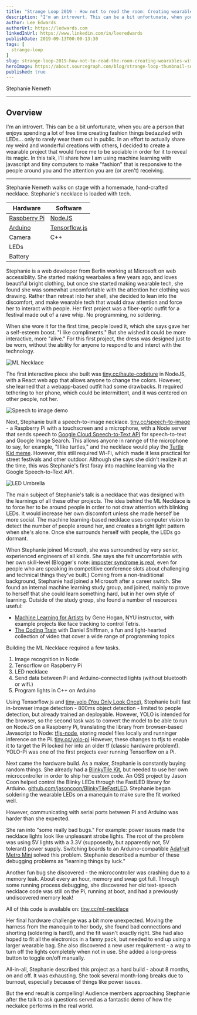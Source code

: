 ```yaml
---
title: "Strange Loop 2019 - How not to read the room: Creating wearables with ML"
description: "I'm an introvert. This can be a bit unfortunate, when you are a person that enjoys spending a lot of free time creating fashion things bedazzled with LEDs... only to rarely wear them out in public. In an effort to actually share my weird and wonderful creations with others, I decided to create a wearable project that would force me to be sociable in order for it to reveal its magic. In this talk, I'll share how I am using machine learning with javascript and tiny computers to make \"fashion\" that is responsive to the people around you and the attention you are (or aren't) receiving."
author: Lee Edwards
authorUrl: https://ledwards.com
linkedInUrl: https://www.linkedin.com/in/leeredwards
publishDate: 2019-09-13T00:00-13:30
tags: [
  strange-loop
]
slug: strange-loop-2019-how-not-to-read-the-room-creating-wearables-with-ml
heroImage: https://about.sourcegraph.com/blog/strange-loop-thumbnail-square-v2.jpg
published: true
---
```


<div className="container p-0 liveblog-presenters d-flex w-100 text-center">
  <div className="row m-0 w-100">
      <p className=" mr-12 m-0 w-100">
        <span className="liveblog-presenters__name">Stephanie Nemeth</span>
        <a href="https://twitter.com/stephaniecodes" target="_blank" title="Twitter"><i className="fa fa-twitter pr-2"></i></a>
        <a href="https://github.com/traumverloren" target="_blank" title="GitHub"><i className="fa fa-github pr-2"></i></a>
        <a href="https://stephanie.lol" target="_blank" title="Speaker's site"><i className="fa fa-globe pr-2"></i></a>
      </p>
  </div>
</div>

---

## Overview

I'm an introvert. This can be a bit unfortunate, when you are a person that enjoys spending a lot of free time creating fashion things bedazzled with LEDs... only to rarely wear them out in public. In an effort to actually share my weird and wonderful creations with others, I decided to create a wearable project that would force me to be sociable in order for it to reveal its magic. In this talk, I'll share how I am using machine learning with javascript and tiny computers to make \"fashion\" that is responsive to the people around you and the attention you are (or aren't) receiving.

---

Stephanie Nemeth walks on stage with a homemade, hand-crafted necklace. Stephanie's necklace is loaded with tech.

| Hardware     | Software      |
| ------------ | ------------ |
| [Raspberry Pi](https://www.raspberrypi.org/) | [NodeJS](https://nodejs.org) |
| [Arduino](https://arduino.cc)      | [Tensorflow.js](https://www.tensorflow.org/js) |
| Camera       | C++           |
| LEDs         |               |
| Battery      |               |

Stephanie is a web developer from Berlin working at Microsoft on web accessiblity. She started making wearbales a few years ago, and loves beautiful bright clothing, but once she started making wearable tech, she found she was somewhat uncomfortable with the attention her clothing was drawing. Rather than retreat into her shell, she decided to lean into the discomfort, and make wearable tech that would draw attention and force her to interact with people. Her first project was a fiber-optic outfit for a festival made out of a rave whip. No programming, no soldering.

When she wore it for the first time, people loved it, which she says gave her a self-esteem boost. "I like compliments." But she wished it could be more interactive, more "alive." For this first project, the dress was designed just to be worn, without the ability for anyone to respond to and interct with the technology.

![ML Necklace](/blog/strange-loop-2019/how-not-to-read-the-room-creating-wearables-with-ml-1.jpg)

The first interactive piece she built was [tiny.cc/haute-codeture](https://tiny.cc/haute-codeture) in NodeJS, with a React web app that allows anyone to change the colors. However, she learned that a webapp-based outfit had some drawbacks. It required tethering to her phone, which could be intermittent, and it was centered on other people, not her.

![Speech to image demo](https://github.com/traumverloren/speech-to-image-necklace/raw/master/demo.gif)

Next, Stephanie built a speech-to-image necklace. [tiny.cc/speech-to-image](https://tiny.cc/speech-to-image) - a Raspberry Pi with a touchscreen and a microphone, with a Node server that sends speech to [Google Cloud Speech-to-Text API](https://cloud.google.com/speech-to-text/) for speech-to-text and Google Image Search. This allows anyone in rannge of the microphone to say, for example, "I like turtles," and the necklace would play the [Turtle Kid meme](https://www.youtube.com/watch?v=CMNry4PE93Y). However, this still required Wi-Fi, which made it less practical for street festivals and other outdoor. Although she says she didn't realize it at the time, this was Stephanie's first foray into machine learning via the Google Speech-to-Text API.

![LED Umbrella](/blog/strange-loop-2019/how-not-to-read-the-room-creating-wearables-with-ml-2.jpg)

The main subject of Stephanie's talk is a necklace that was designed with the learnings of all these other projects. The idea behind the ML Necklace is to force her to be around people in order to not draw attention with blinking LEDs. It would increase her own discomfort unless she made herself be more social. The machine learning-based necklace uses computer vision to detect the number of people around her, and creates a bright light pattern when she's alone. Once she surrounds herself with people, the LEDs go dormant.

When Stephanie joined Microsoft, she was surroundned by very senior, experienced engineers of all kinds. She says she felt uncomfortable with her own skill-level (Blogger's note: [imposter syndrome is real](https://time.com/5312483/how-to-deal-with-impostor-syndrome/), even for people who are speaking in competitive conference slots about challenging and technical things they've built.) Coming from a non-traditional background, Stephanie had joined a Microsoft after a career switch. She found an internal machine learning study group, and joined, mainly to prove to herself that she could learn something hard, but in her own style of learning. Outside of the study group, she found a number of resources useful:

* [Machine Learning for Artists](https://ml4a.github.io) by Gene Hogan, NYU instructor, with example projects like face tracking to control Tetris.
* [The Coding Train](https://thecodingtrain.com) with Daniel Shiffman, a fun and light-hearted collection of video that cover a wide range of programming topics

Building the ML Necklace required a few tasks.

1. Image recognition in Node
2. Tensorflow on Raspberry Pi
3. LED necklace
4. Send data between Pi and Arduino-connected lights (without bluetooth or wifi.)
5. Program lights in C++ on Arduino

Using Tensorflow.js and [tiny-yolo (You Only Look Once)](https://pjreddie.com/darknet/yolo/), Stephanie built fast in-browser image detection - 800ms object detection - limited to people detection, but already trained an deployable. However, YOLO is intended for the browser, so the second task was to convert the model to be able to run on NodeJS on a Raspberry Pi, translating the library from browser-based Javascript to Node: [tfjs-node](https://github.com/tensorflow/tfjs-node), storing model files locally and runninger inference on the Pi. [tiny.cc/yolo-pi](https://tiny.cc/yolo-pi) However, these changes to tfjs to enable it to target the Pi locked her into an older tf (classic hardware problem!). YOLO-Pi was one of the first projects ever running Tensorflow on a Pi.

Next came the hardware build. As a maker, Stephanie is constantly buying random things. She already had a [BlinkyTile Kit](https://blinkinlabs.com/blinkytile/), but needed to use her own microcontroller in order to ship her custom code. An OSS project by Jason Coon helped control the Blinky LEDs through the FastLED library for Arduino. [github.com/jasoncoon/BlinkyTileFastLED](https://github.com/jasoncoon/BlinkyTileFastLED). Stephanie began soldering the wearable LEDs on a manequin to make sure the fit worked well.

However, communicating with serial ports between Pi and Arduino was harder than she expected.

She ran into "some really bad bugs." For example: power issues made the necklace lights look like unpleasant strobe lights. The root of the problem was using 5V lights with a 3.3V (supposedly, but apparently not, 5V tolerant) power supply. Switching boards to an Arduino-compatible [Adafruit Metro Mini](https://www.adafruit.com/product/2590) solved this problem. Stephanie described a number of these debugging problems as "learning things by luck."

Another fun bug she discovered - the microcontroller was crashing due to a memory leak. About every an hour, memory and swap got full. Through some running process debugging, she discovered her old text-speech necklace code was still on the Pi, running at boot, and had a previously undiscovered memory leak!

All of this code is available on: [tiny.cc/ml-necklace](https://tiny.cc/ml-necklace)

Her final hardware challenge was a bit more unexpected. Moving the harness from the manequin to her body, she found bad connections and shorting (soldering is hard!), and the fit wasn't exactly right. She had also hoped to fit all the electronics in a fanny pack, but needed to end up using a larger wearable bag. She also discovered a new user requirement - a way to turn off the lights completely when not in use. She added a long-press button to toggle on/off manually.

All-in-all, Stephanie described this project as a hard build - about 8 months, on and off. It was exhausting. She took several month-long breaks due to burnout, especially because of things like power issues.

But the end result is compelling! Audience members approaching Stephanie after the talk to ask questions served as a fantastic demo of how the neckalce performs in the real world.
